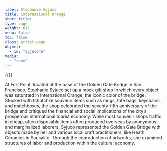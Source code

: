 ```yaml
---
label: Stephanie Syjuco
title: International Orange
short_title:
type: page
weight: 612
menu: false
toc: false
class: artist-page
object:
  - id: "syjuco4a"
media:
  - "zoom"
---
```

{{<q-figure id="syjuco4a">}}

At Fort Point, located at the base of the Golden Gate Bridge in San Francisco, Stephanie Syjuco set up a mock gift shop in which every object was saturated in International Orange, the iconic color of the bridge. Stocked with tchotchke souvenir items such as mugs, tote bags, keychains, and matchboxes, the shop celebrated the seventy-fifth anniversary of the bridge and critiqued the financial and social implications of the city’s prosperous international tourist economy. While most souvenir shops traffic in cheap, often disposable items often produced overseas by anonymous and marginalized laborers, Syjuco represented the Golden Gate Bridge with objects made by her and various local craft practitioners, like Heath Ceramics in Sausalito. Through the coproduction of artworks, she examined structures of labor and production within the cultural economy.
